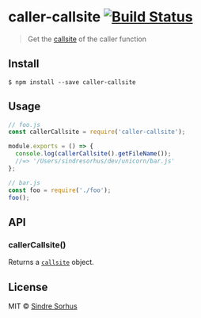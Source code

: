 # caller-callsite [![Build Status](https://travis-ci.org/sindresorhus/caller-callsite.svg?branch=master)](https://travis-ci.org/sindresorhus/caller-callsite)

> Get the [callsite](https://github.com/sindresorhus/callsites#api) of the caller function

## Install

```
$ npm install --save caller-callsite
```

## Usage

```js
// foo.js
const callerCallsite = require('caller-callsite');

module.exports = () => {
  console.log(callerCallsite().getFileName());
  //=> '/Users/sindresorhus/dev/unicorn/bar.js'
};
```

```js
// bar.js
const foo = require('./foo');
foo();
```

## API

### callerCallsite()

Returns a [`callsite`](https://github.com/sindresorhus/callsites#api) object.

## License

MIT © [Sindre Sorhus](https://sindresorhus.com)
